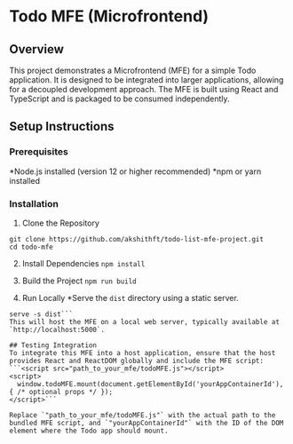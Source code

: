 # Todo MFE (Microfrontend)

## Overview
This project demonstrates a Microfrontend (MFE) for a simple Todo application. It is designed to be integrated into larger applications, allowing for a decoupled development approach. The MFE is built using React and TypeScript and is packaged to be consumed independently.

## Setup Instructions
### Prerequisites
*Node.js installed (version 12 or higher recommended)
*npm or yarn installed

### Installation
1. Clone the Repository
```
git clone https://github.com/akshithft/todo-list-mfe-project.git
cd todo-mfe
```

2. Install Dependencies
```npm install```

3. Build the Project
```npm run build```

4. Run Locally
*Serve the `dist` directory using a static server.
```npm install -g serve
serve -s dist```
This will host the MFE on a local web server, typically available at `http://localhost:5000`.

## Testing Integration
To integrate this MFE into a host application, ensure that the host provides React and ReactDOM globally and include the MFE script:
```<script src="path_to_your_mfe/todoMFE.js"></script>
<script>
  window.todoMFE.mount(document.getElementById('yourAppContainerId'), { /* optional props */ });
</script>```

Replace `"path_to_your_mfe/todoMFE.js"` with the actual path to the bundled MFE script, and `"yourAppContainerId"` with the ID of the DOM element where the Todo app should mount.
